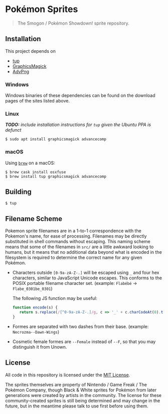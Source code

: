 # Pokémon Sprites

> The Smogon / Pokémon Showdown! sprite repository.

## Installation

This project depends on

- [tup](http://gittup.org/tup/)
- [GraphicsMagick](http://www.graphicsmagick.org/)
- [AdvPng](http://www.advancemame.it/doc-advpng.html)

### Windows

Windows binaries of these dependencies can be found on the download pages of the sites listed above.

### Linux

_**TODO:** include installation instructions for `tup` given the Ubuntu PPA is defunct_

```
$ sudo apt install graphicsmagick advancecomp
```

### macOS

Using [`brew`](https://brew.sh/) on  a macOS:

```
$ brew cask install osxfuse
$ brew install tup graphicsmagick advancecomp
```

## Building

```
$ tup
```

## Filename Scheme

Pokemon sprite filenames are in a 1-to-1 correspondence with the Pokemon's name, for ease of processing. Filenames may be directly substituted in shell commands without escaping. This naming scheme means that some of the filenames in `src/` are a little awkward looking to humans, but it means that no additional data beyond what is encoded in the filesystem is required to determine the correct name for any given Pokémon. 

- Characters outside `[0-9a-zA-Z-.]` will be escaped using `_` and four hex characters, similar to JavaScript Unicode escapes. This conforms to the POSIX portable filename character set. (example: `Flabébé` -> `Flabe_0301be_0301`)

    The following JS function may be useful:
     ```javascript
    function encode(s) {
        return s.replace(/[^0-9a-zA-Z-.]/g, c => '_' + c.charCodeAt(0).toString(16).padStart(4, '0'));
    }
    ```

- Formes are separated with two dashes from their base. (example: `Necrozma--Dawn-Wings`)

- Cosmetic female formes are `--Female` instead of `--F`, so that you may distinguish it from Unown.

## License

All code in this repository is licensed under the [MIT License](https://opensource.org/licenses/MIT).

The sprites themselves are property of Nintendo / Game Freak / The Pokémon Company, though Black & White sprites for Pokémon from later generations were created by artists in the community. The license for these community-created sprites is still being determined and may change in the future, but in the meantime please talk to use first before using them.
